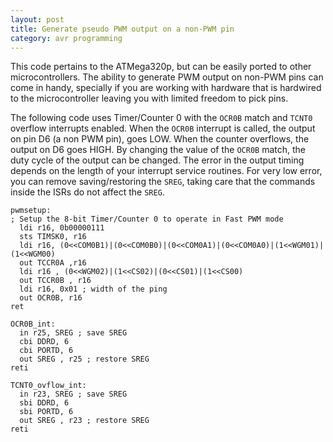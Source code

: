 ```yaml
---
layout: post
title: Generate pseudo PWM output on a non-PWM pin
category: avr programming
---
```

This code pertains to the ATMega320p, but can be easily ported to other microcontrollers. The ability to generate PWM output on non-PWM pins can come in handy, specially if you are working with hardware that is hardwired to the microcontroller leaving you with limited freedom to pick pins. 

The following code uses Timer/Counter 0 with the `OCR0B` match and `TCNT0` overflow interrupts enabled. 
When the `OCR0B` interrupt is called, the output on pin D6 (a non PWM pin), goes LOW. When the counter overflows, the output on D6 goes HIGH. By changing the value of the `OCR0B` match, the duty cycle of the output can be changed. The error in the output timing depends on the length of your interrupt service routines. For very low error, you can remove saving/restoring the `SREG`, taking care that the commands inside the ISRs do not affect the `SREG`.

```
pwmsetup:
; Setup the 8-bit Timer/Counter 0 to operate in Fast PWM mode
  ldi r16, 0b00000111
  sts TIMSK0, r16
  ldi r16, (0<<COM0B1)|(0<<COM0B0)|(0<<COM0A1)|(0<<COM0A0)|(1<<WGM01)|(1<<WGM00)
  out TCCR0A ,r16
  ldi r16 , (0<<WGM02)|(1<<CS02)|(0<<CS01)|(1<<CS00)
  out TCCR0B , r16
  ldi r16, 0x01 ; width of the ping
  out OCR0B, r16
ret

OCR0B_int:
  in r25, SREG ; save SREG
  cbi DDRD, 6
  cbi PORTD, 6
  out SREG , r25 ; restore SREG
reti

TCNT0_ovflow_int:
  in r23, SREG ; save SREG
  sbi DDRD, 6
  sbi PORTD, 6        
  out SREG , r23 ; restore SREG
reti
```

<!-- Going to add some stuff here with RPi, Arduino etc. 

* Plant videos

```shell
sudo ffmpeg -framerate 16 -pattern_type glob -i '2017-04-28_*.jpg' 
-vf drawtext="fontfile=/Library/Fonts/Arial.ttf: text='%{eif\:n*5\:d\:3} mins after 5 AM': 
fontcolor=black:fontsize=100:shadowcolor=black" output.mp4
```

Probably need to upload video to youtube first.

* Janky Cat

* Wall spectrum analyzer

* Clockform

* Weather clock
* Raspicam helper for puzzle building


<dl>
<h1>processing</h1>

  <head>
      <title>Processing.js Test</title>
      <script src="../assets/processing.min.js"></script>
  </head>
  <body>
      <h1>Processing.js Test</h1>
      <p>This is my first Processing.js web-based sketch:</p>
     <canvas data-processing-sources="../assets/clockForm.pde"></canvas>
 </body>
</dl> -->
